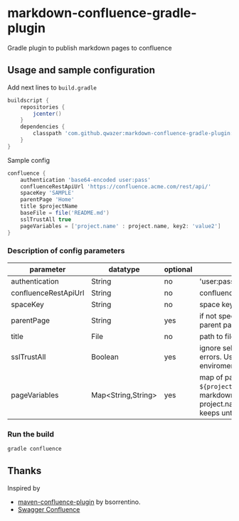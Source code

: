 # markdown-confluence-gradle-plugin
Gradle plugin to publish markdown pages to confluence 

## Usage and sample configuration

Add next lines to ``build.gradle`` 

```groovy
buildscript {
    repositories {
        jcenter()
    }
    dependencies {
        classpath 'com.github.qwazer:markdown-confluence-gradle-plugin:0.2-RC01'
    }
}
```

Sample config

```groovy
confluence {
    authentication 'base64-encoded user:pass'
    confluenceRestApiUrl 'https://confluence.acme.com/rest/api/'
    spaceKey 'SAMPLE'
    parentPage 'Home'
    title $projectName
    baseFile = file('README.md')
    sslTrustAll true
    pageVariables = ['project.name' : project.name, key2: 'value2']
}
```

### Description of config parameters


parameter | datatype | optional | description
------------ | ------------- | -------------| -------------
authentication | String | no | 'user:pass'.bytes.encodeBase64().toString()
confluenceRestApiUrl | String | no |  confluence rest api url
spaceKey | String | no |  space key
parentPage | String | yes | if not specified will use space home as parent page 
title | File | no | path to file with markdown file
sslTrustAll | Boolean | yes |  ignore self-signed and unknown sertificate errors. Usefull in some corporate enviroments
pageVariables | Map<String,String> | yes | map of page variables, for example ```${project.name}``` in text or headers blocks of markdown page can be resolved to actual project.name . Variables inside code blocks keeps untouched.




### Run the build
```bash
gradle confluence
```


## Thanks

Inspired by
  * [maven-confluence-plugin](https://github.com/bsorrentino/maven-confluence-plugin)
by bsorrentino.
  * [Swagger Confluence](https://gitlab.slkdev.net/starlightknight/swagger-confluence)




